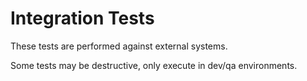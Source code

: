 # Integration Tests

These tests are performed against external systems.

Some tests may be destructive, only execute in dev/qa environments.
